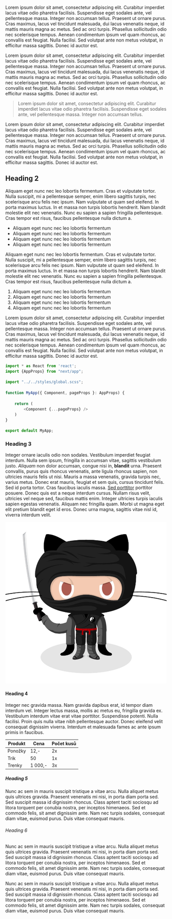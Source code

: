 Lorem ipsum dolor sit amet, consectetur adipiscing elit. Curabitur imperdiet lacus vitae odio pharetra facilisis. Suspendisse eget sodales ante, vel pellentesque massa. Integer non accumsan tellus. Praesent ut ornare purus. Cras maximus, lacus vel tincidunt malesuada, dui lacus venenatis neque, id mattis mauris magna ac metus. Sed ac orci turpis. Phasellus sollicitudin odio nec scelerisque tempus. Aenean condimentum ipsum vel quam rhoncus, ac convallis est feugiat. Nulla facilisi. Sed volutpat ante non metus volutpat, in efficitur massa sagittis. Donec id auctor est.

<!-- Preview -->

Lorem ipsum dolor sit amet, consectetur adipiscing elit. Curabitur imperdiet lacus vitae odio pharetra facilisis. Suspendisse eget sodales ante, vel pellentesque massa. Integer non accumsan tellus. Praesent ut ornare purus. Cras maximus, lacus vel tincidunt malesuada, dui lacus venenatis neque, id mattis mauris magna ac metus. Sed ac orci turpis. Phasellus sollicitudin odio nec scelerisque tempus. Aenean condimentum ipsum vel quam rhoncus, ac convallis est feugiat. Nulla facilisi. Sed volutpat ante non metus volutpat, in efficitur massa sagittis. Donec id auctor est.

> Lorem ipsum dolor sit amet, consectetur adipiscing elit. Curabitur imperdiet lacus vitae odio pharetra facilisis. Suspendisse eget sodales ante, vel pellentesque massa. Integer non accumsan tellus. 

Lorem ipsum dolor sit amet, consectetur adipiscing elit. Curabitur imperdiet lacus vitae odio pharetra facilisis. Suspendisse eget sodales ante, vel pellentesque massa. Integer non accumsan tellus. Praesent ut ornare purus. Cras maximus, lacus vel tincidunt malesuada, dui lacus venenatis neque, id mattis mauris magna ac metus. Sed ac orci turpis. Phasellus sollicitudin odio nec scelerisque tempus. Aenean condimentum ipsum vel quam rhoncus, ac convallis est feugiat. Nulla facilisi. Sed volutpat ante non metus volutpat, in efficitur massa sagittis. Donec id auctor est.

## Heading 2

Aliquam eget nunc nec leo lobortis fermentum. Cras et vulputate tortor. Nulla suscipit, mi a pellentesque semper, enim libero sagittis turpis, nec scelerisque arcu felis nec ipsum. Nam vulputate ut quam sed eleifend. In porta maximus luctus. In et massa non turpis lobortis hendrerit. Nam blandit molestie elit nec venenatis. Nunc eu sapien a sapien fringilla pellentesque. Cras tempor est risus, faucibus pellentesque nulla dictum a.

* Aliquam eget nunc nec leo lobortis fermentum 
* Aliquam eget nunc nec leo lobortis fermentum
* Aliquam eget nunc nec leo lobortis fermentum
* Aliquam eget nunc nec leo lobortis fermentum

Aliquam eget nunc nec leo lobortis fermentum. Cras et vulputate tortor. Nulla suscipit, mi a pellentesque semper, enim libero sagittis turpis, nec scelerisque arcu felis nec ipsum. Nam vulputate ut quam sed eleifend. In porta maximus luctus. In et massa non turpis lobortis hendrerit. Nam blandit molestie elit nec venenatis. Nunc eu sapien a sapien fringilla pellentesque. Cras tempor est risus, faucibus pellentesque nulla dictum a.

1. Aliquam eget nunc nec leo lobortis fermentum
2. Aliquam eget nunc nec leo lobortis fermentum
3. Aliquam eget nunc nec leo lobortis fermentum
4. Aliquam eget nunc nec leo lobortis fermentum

Lorem ipsum dolor sit amet, consectetur adipiscing elit. Curabitur imperdiet lacus vitae odio pharetra facilisis. Suspendisse eget sodales ante, vel pellentesque massa. Integer non accumsan tellus. Praesent ut ornare purus. Cras maximus, lacus vel tincidunt malesuada, dui lacus venenatis neque, id mattis mauris magna ac metus. Sed ac orci turpis. Phasellus sollicitudin odio nec scelerisque tempus. Aenean condimentum ipsum vel quam rhoncus, ac convallis est feugiat. Nulla facilisi. Sed volutpat ante non metus volutpat, in efficitur massa sagittis. Donec id auctor est.

```typescript
import * as React from 'react';
import {AppProps} from "next/app";

import "../../styles/global.scss";

function MyApp({ Component, pageProps }: AppProps) {

    return (
        <Component {...pageProps} />
    )
}

export default MyApp;
```

### Heading 3

Integer ornare iaculis odio non sodales. Vestibulum imperdiet feugiat interdum. Nulla sem ipsum, fringilla in accumsan vitae, sagittis vestibulum justo. *Aliquam* non dolor accumsan, congue nisi in, **blandit** urna. Praesent convallis, purus quis rhoncus venenatis, ante ligula rhoncus sapien, non ultricies mauris felis ut nisi. Mauris a massa venenatis, gravida turpis nec, varius metus. Donec erat mauris, feugiat et sem quis, cursus tincidunt felis. Sed id porta tortor. Cras faucibus iaculis massa. [Sed porttitor](https://google.com) porttitor posuere. Donec quis est a neque interdum cursus. Nullam risus velit, ultricies vel neque sed, faucibus mattis enim. Integer ultricies turpis iaculis sapien egestas venenatis. Aliquam nec fringilla quam. Morbi ut magna eget elit pretium blandit eget id eros. Donec urna magna, sagittis vitae nisl id, viverra interdum velit.

![Obrázek](assets/dojocat.jpg "Popis")

#### Heading 4

Integer nec gravida massa. Nam gravida dapibus erat, id tempor diam interdum vel. Integer lectus massa, mollis ac metus eu, fringilla gravida ex. Vestibulum interdum vitae erat vitae porttitor. Suspendisse potenti. Nulla facilisi. Proin quis nulla vitae nibh pellentesque auctor. Donec eleifend velit consequat dignissim viverra. Interdum et malesuada fames ac ante ipsum primis in faucibus.

| Produkt | Cena    | Počet kusů |
| ------- | ------- | ---------- |
| Ponožky | 12,-    | 2x         |
| Trik    | 50      | 1x         |
| Trenky  | 1 000,- | 3x         |

##### Heading 5

Nunc ac sem in mauris suscipit tristique a vitae arcu. Nulla aliquet metus quis ultrices gravida. Praesent venenatis mi nisi, in porta diam porta sed. Sed suscipit massa id dignissim rhoncus. Class aptent taciti sociosqu ad litora torquent per conubia nostra, per inceptos himenaeos. Sed et commodo felis, sit amet dignissim ante. Nam nec turpis sodales, consequat diam vitae, euismod purus. Duis vitae consequat mauris.

###### Heading 6

Nunc ac sem in mauris suscipit tristique a vitae arcu. Nulla aliquet metus quis ultrices gravida. Praesent venenatis mi nisi, in porta diam porta sed. Sed suscipit massa id dignissim rhoncus. Class aptent taciti sociosqu ad litora torquent per conubia nostra, per inceptos himenaeos. Sed et commodo felis, sit amet dignissim ante. Nam nec turpis sodales, consequat diam vitae, euismod purus. Duis vitae consequat mauris.

Nunc ac sem in mauris suscipit tristique a vitae arcu. Nulla aliquet metus quis ultrices gravida. Praesent venenatis mi nisi, in porta diam porta sed. Sed suscipit massa id dignissim rhoncus. Class aptent taciti sociosqu ad litora torquent per conubia nostra, per inceptos himenaeos. Sed et commodo felis, sit amet dignissim ante. Nam nec turpis sodales, consequat diam vitae, euismod purus. Duis vitae consequat mauris.

###### 